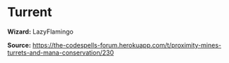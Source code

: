 # Turrent

**Wizard:** LazyFlamingo

**Source:** https://the-codespells-forum.herokuapp.com/t/proximity-mines-turrets-and-mana-conservation/230
